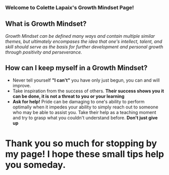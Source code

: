 ### Welcome to Colette Lapaix's Growth Mindset Page!

## What is Growth Mindset?
_Growth Mindset can be defined many ways and contain multiple similar themes, but ultimately encompases the idea that one's intellect, talent, and skill should serve as the basis for further development and personal growth through positivity and perseverance._

## How can I keep myself in a Growth Mindset?
- Never tell yourself **"I can't"** you have only just begun, you can and will improve.
- Take inspiration from the success of others. **Their success shows you it can be done, it is not a threat to you or your learning**
- **Ask for help!** Pride can be damaging to one's ability to perform optimally when it impedes your ability to simply reach out to someone who may be able to assist you. Take their help as a teaching moment and try to grasp what you couldn't understand before. **Don't just give up**

# Thank you so much for stopping by my page! I hope these small tips help you someday.
